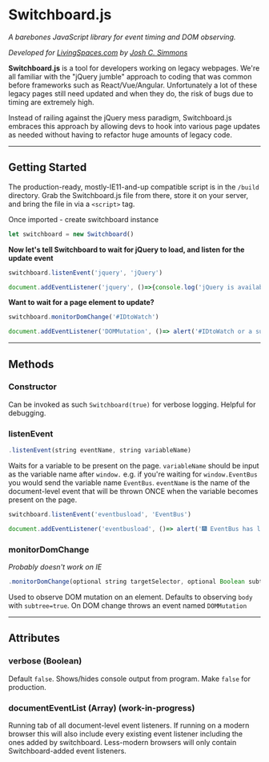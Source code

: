 # Switchboard.js

*A barebones JavaScript library for event timing and DOM observing.*

*Developed for [LivingSpaces.com](https://livingspaces.com) by [Josh C. Simmons](https://jcsdesign.me)*

**Switchboard.js** is a tool for developers working on legacy webpages. We're all familiar with the "jQuery jumble" approach to coding that was common before frameworks such as React/Vue/Angular. Unfortunately a lot of these legacy pages still need updated and when they do, the risk of bugs due to timing are extremely high.

Instead of railing against the jQuery mess paradigm, Switchboard.js embraces this approach by allowing devs to hook into various page updates as needed without having to refactor huge amounts of legacy code.

---

## Getting Started

The production-ready, mostly-IE11-and-up compatible script is in the `/build` directory. Grab the Switchboard.js file from there, store it on your server, and bring the file in via a `<script>` tag.

Once imported - create switchboard instance

```javascript
let switchboard = new Switchboard()
```
 
**Now let's tell Switchboard to wait for jQuery to load, and listen for the update event**

```javascript
switchboard.listenEvent('jquery', 'jQuery')

document.addEventListener('jquery', ()=>{console.log('jQuery is available. Put your jQuery-dependant code in this callback.')})
```

**Want to wait for a page element to update?**

```javascript
switchboard.monitorDomChange('#IDtoWatch')

document.addEventListener('DOMMutation', ()=> alert('#IDtoWatch or a subcomponent changed.'))
```

---

## Methods

### Constructor

Can be invoked as such `Switchboard(true)` for verbose logging. Helpful for debugging.

### listenEvent

```javascript
.listenEvent(string eventName, string variableName)
```

Waits for a variable to be present on the page. `variableName` should be input as the variable name after `window.` e.g. if you're waiting for `window.EventBus` you would send the variable name `EventBus`. `eventName` is the name of the document-level event that will be thrown ONCE when the variable becomes present on the page. 

```javascript
switchboard.listenEvent('eventbusload', 'EventBus')

document.addEventListener('eventbusload', ()=> alert('🎆 EventBus has loaded! 🎆'))
```

### monitorDomChange 

*Probably doesn't work on IE*

```javascript
.monitorDomChange(optional string targetSelector, optional Boolean subtree)
```

Used to observe DOM mutation on an element. Defaults to observing `body` with `subtree=true`. On DOM change throws an event named `DOMMutation`

---

## Attributes

### verbose (Boolean)

Default `false`. Shows/hides console output from program. Make `false` for production.

### documentEventList (Array) (work-in-progress)

Running tab of all document-level event listeners. If running on a modern browser this will also include every existing event listener including the ones added by switchboard. Less-modern browsers will only contain Switchboard-added event listeners.

